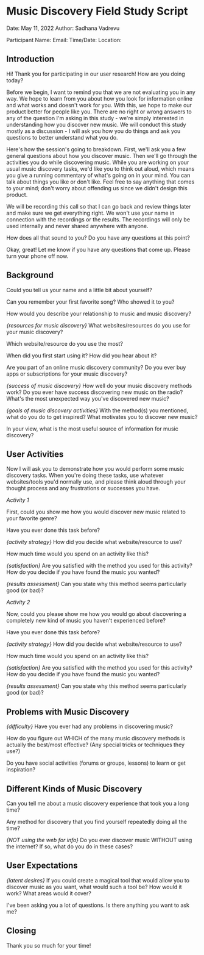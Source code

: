 # Music Discovery Field Study Script

Date: May 11, 2022
Author: Sadhana Vadrevu

Participant Name:
Email:
Time/Date:
Location:

## Introduction

Hi! Thank you for participating in our user research! How are you doing today?

Before we begin, I want to remind you that we are not evaluating you in any way. We hope to learn from you about how you look for information online and what works and doesn't work for you. With this, we hope to make our product better for people like you. There are no right or wrong answers to any of the question I'm asking in this study - we're simply interested in understanding how you discover new music. We will conduct this study mostly as a discussion - I will ask you how you do things and ask you questions to better understand what you do.

Here's how the session's going to breakdown. First, we'll ask you a few general questions about how you discover music. Then we'll go through the activities you do while discovering music. While you are working on your usual music discovery tasks, we'd like you to think out aloud, which means you give a running commentary of what's going on in your mind. You can talk about things you like or don't like. Feel free to say anything that comes to your mind; don't worry about offending us since we didn't design this product.

We will be recording this call so that I can go back and review things later and make sure we get everything right. We won't use your name in connection with the recordings or the results. The recordings will only be used internally and never shared anywhere with anyone.

How does all that sound to you? Do you have any questions at this point?

Okay, great! Let me know if you have any questions that come up. Please turn your phone off now.

## Background

Could you tell us your name and a little bit about yourself?

Can you remember your first favorite song? Who showed it to you?

How would you describe your relationship to music and music discovery?

*{resources for music discovery}* 
What websites/resources do you use for your music discovery? 

Which website/resource do you use the most?

When did you first start using it? How did you hear about it?

Are you part of an online music discovery community? Do you ever buy apps or subscriptions for your music discovery? 

*{success of music discovery}* How well do your music discovery methods work? Do you ever have success discovering new music on the radio? What's the most unexpected way you've discovered new music?

*{goals of music discovery activities}* With the method(s) you mentioned, what do you do to get inspired? What motivates you to discover new music? 

In your view, what is the most useful source of information for music discovery?

## User Activities

Now I will ask you to demonstrate how you would perform some music discovery tasks. When you're doing these tasks, use whatever websites/tools you'd normally use, and please think aloud through your thought process and any frustrations or successes you have.

_Activity 1_

First, could you show me how you would discover new music related to your favorite genre?

Have you ever done this task before?

*{activity strategy}* How did you decide what website/resource to use? 

How much time would you spend on an activity like this?

*{satisfaction}* Are you satisfied with the method you used for this activity? How do you decide if you have found the music you wanted?

*{results assessment}* Can you state why this method seems particularly good (or bad)?

_Activity 2_

Now, could you please show me how you would go about discovering a completely new kind of music you haven't experienced before?

Have you ever done this task before?

*{activity strategy}* How did you decide what website/resource to use? 

How much time would you spend on an activity like this?

*{satisfaction}* Are you satisfied with the method you used for this activity? How do you decide if you have found the music you wanted?

*{results assessment}* Can you state why this method seems particularly good (or bad)?

## Problems with Music Discovery

*{difficulty}* Have you ever had any problems in discovering music?

How do you figure out WHICH of the many music discovery methods is actually the best/most effective? (Any special tricks or techniques they use?)
 
Do you have social activities (forums or groups, lessons) to learn or get inspiration? 

## Different Kinds of Music Discovery

Can you tell me about a music discovery experience that took you a long time?

Any method for discovery that you find yourself repeatedly doing all the time?

*{NOT using the web for info}* Do you ever discover music WITHOUT using the internet? If so, what do you do in these cases?

## User Expectations

*{latent desires}* If you could create a magical tool that would allow you to discover music as you want, what would such a tool be? How would it work? What areas would it cover?

I've been asking you a lot of questions. Is there anything you want to ask me?

## Closing

Thank you so much for your time! 











